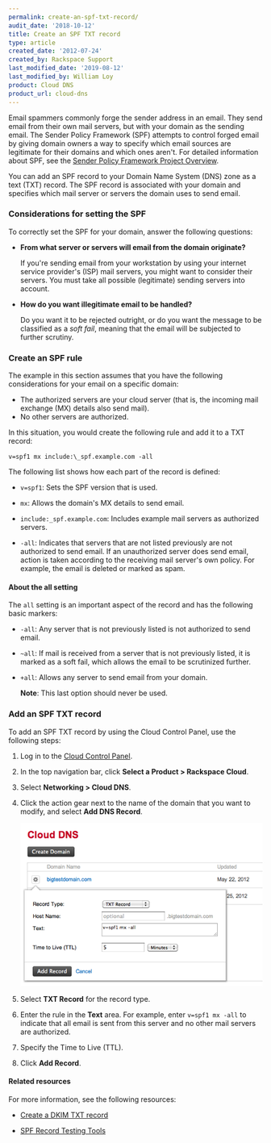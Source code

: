 ```yaml
---
permalink: create-an-spf-txt-record/
audit_date: '2018-10-12'
title: Create an SPF TXT record
type: article
created_date: '2012-07-24'
created_by: Rackspace Support
last_modified_date: '2019-08-12'
last_modified_by: William Loy
product: Cloud DNS
product_url: cloud-dns
---
```


Email spammers commonly forge the sender address in an email. They send
email from their own mail servers, but with your domain as the
sending email. The Sender Policy Framework (SPF)
attempts to control forged email by giving domain owners a way to specify
which email sources are legitimate for their domains and which ones aren't.
For detailed information about SPF, see the
[Sender Policy Framework Project Overview](https://www.openspf.org/).

You can add an SPF record to your Domain Name System (DNS) zone as a text
(TXT) record. The SPF record is associated with your domain and specifies
which mail server or servers the domain uses to send email.

### Considerations for setting the SPF

To correctly set the SPF for your domain, answer the following
questions:

- **From what server or servers will email from the domain originate?**

  If you're sending email from your workstation by using your internet service
  provider's (ISP) mail servers, you might want to consider their servers. You
  must take all possible (legitimate) sending servers into account.

- **How do you want illegitimate email to be handled?**

  Do you want it to be rejected outright, or do you want the message to be
  classified as a _soft fail_, meaning that the email will be subjected to
  further scrutiny.

### Create an SPF rule

The example in this section assumes that you have the following considerations
for your email on a specific domain:

-   The authorized servers are your cloud server (that is, the incoming mail
    exchange (MX) details also send mail).
-   No other servers are authorized.

In this situation, you would create the following rule and add it to a TXT
record:

    v=spf1 mx include:\_spf.example.com -all

The following list shows how each part of the record is defined:

-   `v=spf1`: Sets the SPF version that is used.

-   `mx`: Allows the domain's MX details to send email.

-   `include:_spf.example.com`: Includes example mail servers as
    authorized servers.

-   `-all`: Indicates that servers that are not listed previously are
    not authorized to send email. If an unauthorized server does send
    email, action is taken according to the receiving mail server's own
    policy. For example, the email is deleted or marked as spam.

#### About the all setting

The `all` setting is an important aspect of the record and has the
following basic markers:

- `-all`: Any server that is not previously listed is not authorized to
  send email.

- `~all`: If mail is received from a server that is not previously
   listed, it is marked as a soft fail, which allows the email to be
   scrutinized further.

- `+all`: Allows any server to send email from your domain.

   **Note**: This last option should never be used.

### Add an SPF TXT record

To add an SPF TXT record by using the Cloud Control Panel, use the following
steps:

1.  Log in to the [Cloud Control Panel](https://login.rackspace.com/).

2.  In the top navigation bar, click **Select a Product > Rackspace Cloud**.

3.  Select **Networking > Cloud DNS**.

4.  Click the action gear next to the name of the domain that you want
    to modify, and select **Add DNS Record**.

     <img src="SPFRecordDNS.png" alt="DNS SPF Record" />

5.  Select **TXT Record** for the record type.

6.  Enter the rule in the **Text** area. For example, enter
    `v=spf1 mx -all` to indicate that all email is sent from this server
    and no other mail servers are authorized.

7.  Specify the Time to Live (TTL).

8.  Click **Add Record**.

#### Related resources

For more information, see the following resources:

- [Create a DKIM TXT record](/support/how-to/create-a-dkim-txt-record)

- [SPF Record Testing Tools](https://www.kitterman.com/spf/validate.html)
